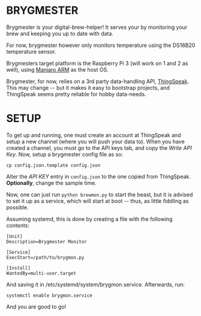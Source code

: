 BRYGMESTER
==========

Brygmester is your digital-brew-helper! It serves your by monitoring your brew and keeping you up to date with data.

For now, brygmester however only monitors temperature using the DS18B20 temperature sensor.

Brygmesters target platform is the Raspberry Pi 3 (will work on 1 and 2 as well), using [Manjaro ARM](http://manjaro-arm.org/) as the host OS.

Brygmester, for now, relies on a 3rd party data-handling API, [ThingSpeak](https://thingspeak.com). This may change -- but it makes it easy to bootstrap projects, and ThingSpeak seems pretty reliable for hobby data-needs.

SETUP
=====
To get up and running, one must create an account at ThingSpeak and setup a new channel (where you will push your data to). When you have created a channel, you must go to the API keys tab, and copy the *Write API Key*. Now, setup a brygmester config file as so:

    cp config.json.template config.json

Alter the *API KEY* entry in `config.json` to the one copied from ThingSpeak. **Optionally**, change the sample time.

Now, one can just run `python brewmon.py` to start the beast, but it is advised to set it up as a service, which will start at boot -- thus, as little fiddling as possible.

Assuming systemd, this is done by creating a file with the following contents:

    [Unit]
    Description=Brygmester Monitor

    [Service]
    ExecStart=/path/to/brygmon.py

    [Install]
    WantedBy=multi-user.target

And saving it in /etc/systemd/system/brygmon.service. Afterwards, run:

    systemctl enable brygmon.service

And you are good to go!